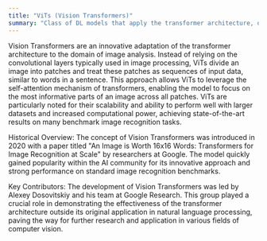 ```yaml
---
title: "ViTs (Vision Transformers)"
summary: "Class of DL models that apply the transformer architecture, originally designed for natural language processing, to computer vision tasks."
---
```

Vision Transformers are an innovative adaptation of the transformer architecture to the domain of image analysis. Instead of relying on the convolutional layers typically used in image processing, ViTs divide an image into patches and treat these patches as sequences of input data, similar to words in a sentence. This approach allows ViTs to leverage the self-attention mechanism of transformers, enabling the model to focus on the most informative parts of an image across all patches. ViTs are particularly noted for their scalability and ability to perform well with larger datasets and increased computational power, achieving state-of-the-art results on many benchmark image recognition tasks.

Historical Overview: The concept of Vision Transformers was introduced in 2020 with a paper titled "An Image is Worth 16x16 Words: Transformers for Image Recognition at Scale" by researchers at Google. The model quickly gained popularity within the AI community for its innovative approach and strong performance on standard image recognition benchmarks.

Key Contributors: The development of Vision Transformers was led by Alexey Dosovitskiy and his team at Google Research. This group played a crucial role in demonstrating the effectiveness of the transformer architecture outside its original application in natural language processing, paving the way for further research and application in various fields of computer vision.